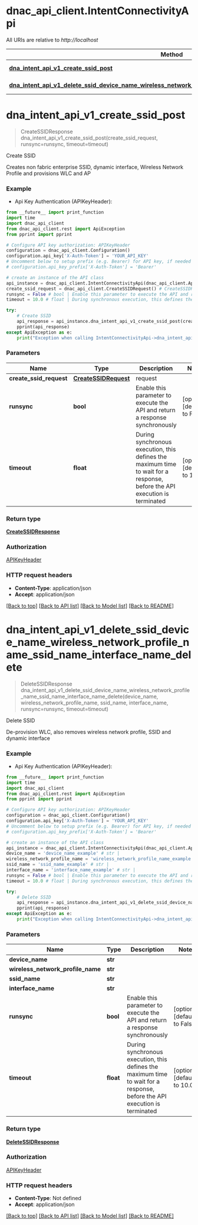 # dnac_api_client.IntentConnectivityApi

All URIs are relative to *http://localhost*

Method | HTTP request | Description
------------- | ------------- | -------------
[**dna_intent_api_v1_create_ssid_post**](IntentConnectivityApi.md#dna_intent_api_v1_create_ssid_post) | **POST** /dna/intent/api/v1/create-ssid | Create SSID
[**dna_intent_api_v1_delete_ssid_device_name_wireless_network_profile_name_ssid_name_interface_name_delete**](IntentConnectivityApi.md#dna_intent_api_v1_delete_ssid_device_name_wireless_network_profile_name_ssid_name_interface_name_delete) | **DELETE** /dna/intent/api/v1/delete-ssid/{deviceName}/{wirelessNetworkProfileName}/{ssidName}/{interfaceName} | Delete SSID


# **dna_intent_api_v1_create_ssid_post**
> CreateSSIDResponse dna_intent_api_v1_create_ssid_post(create_ssid_request, runsync=runsync, timeout=timeout)

Create SSID

Creates non fabric enterprise SSID, dynamic interface, Wireless Network Profile and provisions WLC and AP

### Example

* Api Key Authentication (APIKeyHeader): 
```python
from __future__ import print_function
import time
import dnac_api_client
from dnac_api_client.rest import ApiException
from pprint import pprint

# Configure API key authorization: APIKeyHeader
configuration = dnac_api_client.Configuration()
configuration.api_key['X-Auth-Token'] = 'YOUR_API_KEY'
# Uncomment below to setup prefix (e.g. Bearer) for API key, if needed
# configuration.api_key_prefix['X-Auth-Token'] = 'Bearer'

# create an instance of the API class
api_instance = dnac_api_client.IntentConnectivityApi(dnac_api_client.ApiClient(configuration))
create_ssid_request = dnac_api_client.CreateSSIDRequest() # CreateSSIDRequest | request
runsync = False # bool | Enable this parameter to execute the API and return a response synchronously (optional) (default to False)
timeout = 10.0 # float | During synchronous execution, this defines the maximum time to wait for a response, before the API execution is terminated (optional) (default to 10.0)

try:
    # Create SSID
    api_response = api_instance.dna_intent_api_v1_create_ssid_post(create_ssid_request, runsync=runsync, timeout=timeout)
    pprint(api_response)
except ApiException as e:
    print("Exception when calling IntentConnectivityApi->dna_intent_api_v1_create_ssid_post: %s\n" % e)
```

### Parameters

Name | Type | Description  | Notes
------------- | ------------- | ------------- | -------------
 **create_ssid_request** | [**CreateSSIDRequest**](CreateSSIDRequest.md)| request | 
 **runsync** | **bool**| Enable this parameter to execute the API and return a response synchronously | [optional] [default to False]
 **timeout** | **float**| During synchronous execution, this defines the maximum time to wait for a response, before the API execution is terminated | [optional] [default to 10.0]

### Return type

[**CreateSSIDResponse**](CreateSSIDResponse.md)

### Authorization

[APIKeyHeader](../README.md#APIKeyHeader)

### HTTP request headers

 - **Content-Type**: application/json
 - **Accept**: application/json

[[Back to top]](#) [[Back to API list]](../README.md#documentation-for-api-endpoints) [[Back to Model list]](../README.md#documentation-for-models) [[Back to README]](../README.md)

# **dna_intent_api_v1_delete_ssid_device_name_wireless_network_profile_name_ssid_name_interface_name_delete**
> DeleteSSIDResponse dna_intent_api_v1_delete_ssid_device_name_wireless_network_profile_name_ssid_name_interface_name_delete(device_name, wireless_network_profile_name, ssid_name, interface_name, runsync=runsync, timeout=timeout)

Delete SSID

De-provision WLC, also removes wireless network profile, SSID and dynamic interface

### Example

* Api Key Authentication (APIKeyHeader): 
```python
from __future__ import print_function
import time
import dnac_api_client
from dnac_api_client.rest import ApiException
from pprint import pprint

# Configure API key authorization: APIKeyHeader
configuration = dnac_api_client.Configuration()
configuration.api_key['X-Auth-Token'] = 'YOUR_API_KEY'
# Uncomment below to setup prefix (e.g. Bearer) for API key, if needed
# configuration.api_key_prefix['X-Auth-Token'] = 'Bearer'

# create an instance of the API class
api_instance = dnac_api_client.IntentConnectivityApi(dnac_api_client.ApiClient(configuration))
device_name = 'device_name_example' # str | 
wireless_network_profile_name = 'wireless_network_profile_name_example' # str | 
ssid_name = 'ssid_name_example' # str | 
interface_name = 'interface_name_example' # str | 
runsync = False # bool | Enable this parameter to execute the API and return a response synchronously (optional) (default to False)
timeout = 10.0 # float | During synchronous execution, this defines the maximum time to wait for a response, before the API execution is terminated (optional) (default to 10.0)

try:
    # Delete SSID
    api_response = api_instance.dna_intent_api_v1_delete_ssid_device_name_wireless_network_profile_name_ssid_name_interface_name_delete(device_name, wireless_network_profile_name, ssid_name, interface_name, runsync=runsync, timeout=timeout)
    pprint(api_response)
except ApiException as e:
    print("Exception when calling IntentConnectivityApi->dna_intent_api_v1_delete_ssid_device_name_wireless_network_profile_name_ssid_name_interface_name_delete: %s\n" % e)
```

### Parameters

Name | Type | Description  | Notes
------------- | ------------- | ------------- | -------------
 **device_name** | **str**|  | 
 **wireless_network_profile_name** | **str**|  | 
 **ssid_name** | **str**|  | 
 **interface_name** | **str**|  | 
 **runsync** | **bool**| Enable this parameter to execute the API and return a response synchronously | [optional] [default to False]
 **timeout** | **float**| During synchronous execution, this defines the maximum time to wait for a response, before the API execution is terminated | [optional] [default to 10.0]

### Return type

[**DeleteSSIDResponse**](DeleteSSIDResponse.md)

### Authorization

[APIKeyHeader](../README.md#APIKeyHeader)

### HTTP request headers

 - **Content-Type**: Not defined
 - **Accept**: application/json

[[Back to top]](#) [[Back to API list]](../README.md#documentation-for-api-endpoints) [[Back to Model list]](../README.md#documentation-for-models) [[Back to README]](../README.md)


